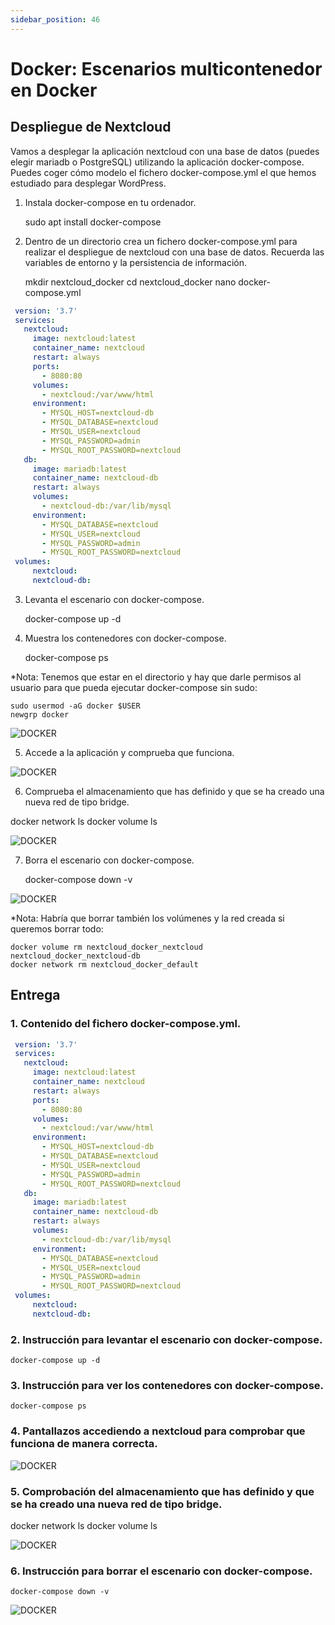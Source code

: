 ```yaml
---
sidebar_position: 46
---
```


# Docker: Escenarios multicontenedor en Docker

## Despliegue de Nextcloud

Vamos a desplegar la aplicación nextcloud con una base de datos (puedes elegir mariadb o PostgreSQL) utilizando la aplicación docker-compose. Puedes coger cómo modelo el fichero docker-compose.yml el que hemos estudiado para desplegar WordPress.

1. Instala docker-compose en tu ordenador.

    sudo apt install docker-compose

2. Dentro de un directorio crea un fichero docker-compose.yml para realizar el despliegue de nextcloud con una base de datos. Recuerda las variables de entorno y la persistencia de información.

    mkdir nextcloud_docker
    cd nextcloud_docker
    nano docker-compose.yml


```yml
 version: '3.7'
 services:
   nextcloud:
     image: nextcloud:latest
     container_name: nextcloud
     restart: always
     ports:
       - 8080:80
     volumes:
       - nextcloud:/var/www/html
     environment:
       - MYSQL_HOST=nextcloud-db
       - MYSQL_DATABASE=nextcloud
       - MYSQL_USER=nextcloud
       - MYSQL_PASSWORD=admin
       - MYSQL_ROOT_PASSWORD=nextcloud
   db:
     image: mariadb:latest
     container_name: nextcloud-db
     restart: always
     volumes:
       - nextcloud-db:/var/lib/mysql
     environment:
       - MYSQL_DATABASE=nextcloud
       - MYSQL_USER=nextcloud
       - MYSQL_PASSWORD=admin
       - MYSQL_ROOT_PASSWORD=nextcloud
 volumes:
     nextcloud:
     nextcloud-db:
```

3. Levanta el escenario con docker-compose.

    docker-compose up -d

4. Muestra los contenedores con docker-compose.

    docker-compose ps

*Nota: Tenemos que estar en el directorio y hay que darle permisos al usuario para que pueda ejecutar docker-compose sin sudo:

    sudo usermod -aG docker $USER
    newgrp docker

![DOCKER](/img/IAW/taller2IAW6.png)


5. Accede a la aplicación y comprueba que funciona.

![DOCKER](/img/IAW/taller2IAW6-2.png)

6. Comprueba el almacenamiento que has definido y que se ha creado una nueva red de tipo bridge.

  docker network ls
  docker volume ls

![DOCKER](/img/IAW/taller2IAW6-3.png)

7. Borra el escenario con docker-compose.

    docker-compose down -v

![DOCKER](/img/IAW/taller2IAW6-4.png)

*Nota: Habría que borrar también los volúmenes y la red creada si queremos borrar todo:

    docker volume rm nextcloud_docker_nextcloud nextcloud_docker_nextcloud-db
    docker network rm nextcloud_docker_default


## Entrega

### 1. Contenido del fichero docker-compose.yml.

```yml
 version: '3.7'
 services:
   nextcloud:
     image: nextcloud:latest
     container_name: nextcloud
     restart: always
     ports:
       - 8080:80
     volumes:
       - nextcloud:/var/www/html
     environment:
       - MYSQL_HOST=nextcloud-db
       - MYSQL_DATABASE=nextcloud
       - MYSQL_USER=nextcloud
       - MYSQL_PASSWORD=admin
       - MYSQL_ROOT_PASSWORD=nextcloud
   db:
     image: mariadb:latest
     container_name: nextcloud-db
     restart: always
     volumes:
       - nextcloud-db:/var/lib/mysql
     environment:
       - MYSQL_DATABASE=nextcloud
       - MYSQL_USER=nextcloud
       - MYSQL_PASSWORD=admin
       - MYSQL_ROOT_PASSWORD=nextcloud
 volumes:
     nextcloud:
     nextcloud-db:
```


### 2. Instrucción para levantar el escenario con docker-compose.

    docker-compose up -d

### 3. Instrucción para ver los contenedores con docker-compose.

    docker-compose ps

### 4. Pantallazos accediendo a nextcloud para comprobar que funciona de manera correcta.

![DOCKER](/img/IAW/taller2IAW6-2.png)

### 5. Comprobación del almacenamiento que has definido y que se ha creado una nueva red de tipo bridge.

  docker network ls
  docker volume ls

![DOCKER](/img/IAW/taller2IAW6-3.png)

### 6. Instrucción para borrar el escenario con docker-compose.

    docker-compose down -v

![DOCKER](/img/IAW/taller2IAW6-4.png)